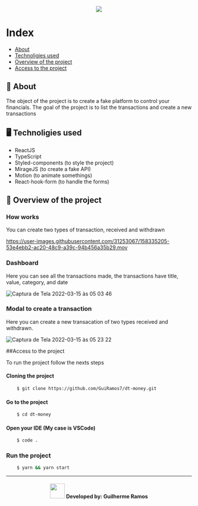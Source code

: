 <div align="center"><img src="https://user-images.githubusercontent.com/31253067/158332959-bdbf3e90-8042-4243-8716-95c805447bc0.png" /></div>




# Index

- [About](#-About)
- [Technoligies used](#Technoligies-used)
- [Overview of the project](#Overview-of-the-project)
- [Access to the project](#Access-to-the-project)


## 📔 About

The object of the project is to create a fake platform to control your financials. The goal of the project is to list the transactions and create a new transactions

## 🖥️  Technoligies used

- ReactJS
- TypeScript
- Styled-components (to style the project)
- MirageJS (to create a fake API)
- Motion (to animate somethings)
- React-hook-form (to handle the forms)

##  🚀  Overview of the project

### How works 

You can create two types of transaction, received and withdrawn

https://user-images.githubusercontent.com/31253067/158335205-53e4ebb2-ac20-48c9-a39c-94b456a35b29.mov

### Dashboard 

Here you can see all the transactions made, the transactions have title, value, category, and date

![Captura de Tela 2022-03-15 às 05 03 46](https://user-images.githubusercontent.com/31253067/158335332-06186fbc-e8ae-4df0-a5e0-df11d182fa45.png)

### Modal to create a transaction

Here you can create a new transacation of two types received and withdrawn.

![Captura de Tela 2022-03-15 às 05 23 22](https://user-images.githubusercontent.com/31253067/158336008-9fa72a21-e47d-470a-bd4d-59d709686c99.png)


##Access to the project

To run the project follow the nexts steps

#### Cloning the project

```bash
    $ git clone https://github.com/GuiRamos7/dt-money.git
```

#### Go to the project

```bash
    $ cd dt-money
```

#### Open your IDE (My case is VSCode)

```bash
    $ code .
```

### Run the project

```bash
    $ yarn && yarn start
```

---

<h4 align="center" display="flex" align-items="center" >
   <img src="https://user-images.githubusercontent.com/31253067/158338028-795ff6b3-0c5d-4f60-b44e-5fff40558720.PNG" width="40px"/> Developed by: Guilherme Ramos
</h4>
